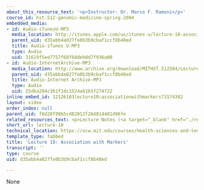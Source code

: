 ```yaml
---
about_this_resource_text: '<p>Instructor: Dr. Marco F. Ramoni</p>'
course_id: hst-512-genomic-medicine-spring-2004
embedded_media:
- id: Audio-iTunesU-MP3
  media_location: http://itunes.apple.com/us/itunes-u/lecture-10-association-with-m/id341598228?i=63739251
  parent_uid: d35abb4a027fe0b3b9cbaf1ccf8b40ed
  title: Audio-iTunes U-MP3
  type: Audio
  uid: 31619f5ee7757f68f6ddeb8d7f936a00
- id: Audio-InternetArchive-MP3
  media_location: http://www.archive.org/download/MITHST.512S04/Lecture10-16k.mp3
  parent_uid: d35abb4a027fe0b3b9cbaf1ccf8b40ed
  title: Audio-Internet Archive-MP3
  type: Audio
  uid: 25dba294c361f1dc1524a61b5f274f22
inline_embed_id: 12126103lecture10:associationwithmarkers73174382
layout: video
order_index: null
parent_uid: f8d20f99b5cd82012f264814481d96fe
related_resources_text: <p>Lecture Notes (<a target="_blank" href="./resolveuid/82b42f55748991e3f4c792ca543d6781">PDF</a>)</p>
short_url: lecture-10
technical_location: https://ocw.mit.edu/courses/health-sciences-and-technology/hst-512-genomic-medicine-spring-2004/audio-lectures/lecture-10
template_type: Tabbed
title: 'Lecture 10: Association with Markers'
transcript: ''
type: course
uid: d35abb4a027fe0b3b9cbaf1ccf8b40ed

---
```

None
